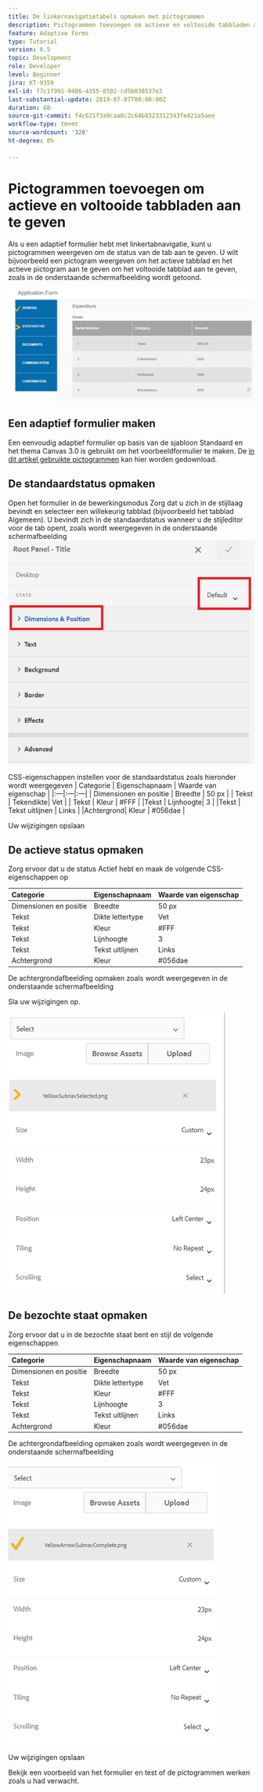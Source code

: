 ```yaml
---
title: De linkernavigatietabels opmaken met pictogrammen
description: Pictogrammen toevoegen om actieve en voltooide tabbladen aan te geven
feature: Adaptive Forms
type: Tutorial
version: 6.5
topic: Development
role: Developer
level: Beginner
jira: KT-9359
exl-id: f7c1f991-0486-4355-8502-cd5b038537e3
last-substantial-update: 2019-07-07T00:00:00Z
duration: 68
source-git-commit: f4c621f3a9caa8c2c64b8323312343fe421a5aee
workflow-type: tm+mt
source-wordcount: '328'
ht-degree: 0%

---
```


# Pictogrammen toevoegen om actieve en voltooide tabbladen aan te geven

Als u een adaptief formulier hebt met linkertabnavigatie, kunt u pictogrammen weergeven om de status van de tab aan te geven. U wilt bijvoorbeeld een pictogram weergeven om het actieve tabblad en het actieve pictogram aan te geven om het voltooide tabblad aan te geven, zoals in de onderstaande schermafbeelding wordt getoond.

![werkbalkafstand](assets/active-completed.png)

## Een adaptief formulier maken

Een eenvoudig adaptief formulier op basis van de sjabloon Standaard en het thema Canvas 3.0 is gebruikt om het voorbeeldformulier te maken.
De [in dit artikel gebruikte pictogrammen](assets/icons.zip) kan hier worden gedownload.


## De standaardstatus opmaken

Open het formulier in de bewerkingsmodus Zorg dat u zich in de stijllaag bevindt en selecteer een willekeurig tabblad (bijvoorbeeld het tabblad Algemeen).
U bevindt zich in de standaardstatus wanneer u de stijleditor voor de tab opent, zoals wordt weergegeven in de onderstaande schermafbeelding
![navigatietab](assets/navigation-tab.png)

CSS-eigenschappen instellen voor de standaardstatus zoals hieronder wordt weergegeven | Categorie | Eigenschapnaam | Waarde van eigenschap | |:—|:—|:—| | Dimensionen en positie | Breedte | 50 px | | Tekst | Tekendikte| Vet | | Tekst | Kleur | #FFF | |Tekst | Lijnhoogte| 3 | |Tekst | Tekst uitlijnen | Links | |Achtergrond| Kleur | #056dae |

Uw wijzigingen opslaan

## De actieve status opmaken

Zorg ervoor dat u de status Actief hebt en maak de volgende CSS-eigenschappen op

| Categorie | Eigenschapnaam | Waarde van eigenschap |
|:---|:---|:---|
| Dimensionen en positie | Breedte | 50 px |
| Tekst | Dikte lettertype | Vet |
| Tekst | Kleur | #FFF |
| Tekst | Lijnhoogte | 3 |
| Tekst | Tekst uitlijnen | Links |
| Achtergrond | Kleur | #056dae |

De achtergrondafbeelding opmaken zoals wordt weergegeven in de onderstaande schermafbeelding

Sla uw wijzigingen op.



![active-state](assets/active-state.png)

## De bezochte staat opmaken

Zorg ervoor dat u in de bezochte staat bent en stijl de volgende eigenschappen

| Categorie | Eigenschapnaam | Waarde van eigenschap |
|:---|:---|:---|
| Dimensionen en positie | Breedte | 50 px |
| Tekst | Dikte lettertype | Vet |
| Tekst | Kleur | #FFF |
| Tekst | Lijnhoogte | 3 |
| Tekst | Tekst uitlijnen | Links |
| Achtergrond | Kleur | #056dae |

De achtergrondafbeelding opmaken zoals wordt weergegeven in de onderstaande schermafbeelding


![bezocht land](assets/visited-state.png)

Uw wijzigingen opslaan

Bekijk een voorbeeld van het formulier en test of de pictogrammen werken zoals u had verwacht.
